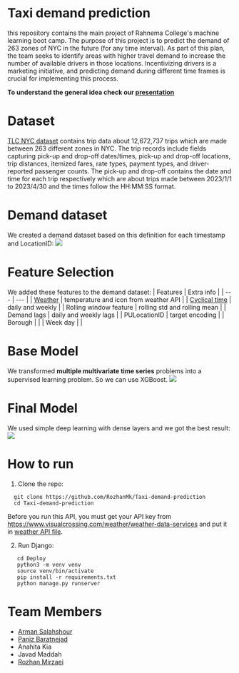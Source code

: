 # Taxi demand prediction
this repository contains the main project of Rahnema College's machine learning boot camp. The purpose of this project is to predict the demand of 263 zones of NYC 
in the future (for any time interval). As part of this plan, the team seeks to identify areas with higher travel demand to increase the number of available 
drivers in those locations. Incentivizing drivers is a marketing initiative, and predicting demand during different time frames is crucial for implementing this 
process. 

**To understand the general idea check our [presentation](https://github.com/RozhanMk/Taxi-demand-prediction/blob/main/Presentation/Demand%20Prediction.pdf)**

# Dataset
[TLC NYC dataset](https://www.nyc.gov/site/tlc/about/tlc-trip-record-data.page) contains trip data about 12,672,737 trips which are made between 263 different zones in NYC. The trip records include fields capturing pick-up and 
drop-off dates/times, pick-up and drop-off locations, trip distances, itemized fares, rate types, payment types, and driver-reported passenger counts. The pick-up 
and drop-off  contains the date and time for each trip respectively which are about trips made between 2023/1/1 to 2023/4/30 and the times follow the HH:MM:SS format.

# Demand dataset
We created a demand dataset based on this definition for each timestamp and LocationID:
![](https://github.com/RozhanMk/Taxi-demand-prediction/blob/main/images/demand.png)

# Feature Selection
We added these features to the demand dataset:
| Features | Extra info |
| --- | --- |
| [Weather](https://www.visualcrossing.com/weather/weather-data-services) | temperature and icon from weather API |
| [Cyclical time](https://ianlondon.github.io/blog/encoding-cyclical-features-24hour-time/) | daily and weekly |
| Rolling window feature | rolling std and rolling mean |
| Demand lags | daily and weekly lags |
| PULocationID | target encoding | 
| Borough | |
| Week day | |

# Base Model
We transformed **multiple multivariate time series** problems into a supervised learning problem. So we can use XGBoost.
![](https://github.com/RozhanMk/Taxi-demand-prediction/blob/main/images/xgboost.png)

# Final Model
We used simple deep learning with dense layers and we got the best result:
![](https://github.com/RozhanMk/Taxi-demand-prediction/blob/main/images/deep.png)

# How to run

1. Clone the repo:
 ```
   git clone https://github.com/RozhanMk/Taxi-demand-prediction
   cd Taxi-demand-prediction
```
Before you run this API, you must get your API key from https://www.visualcrossing.com/weather/weather-data-services and put it in [weather API file](https://github.com/RozhanMk/Taxi-demand-prediction/blob/main/Deploy/api/MLpipline/weather/weather.py).

2. Run Django:
```
   cd Deploy
   python3 -m venv venv
   source venv/bin/activate
   pip install -r requirements.txt
   python manage.py runserver 
```
# Team Members
- [Arman Salahshour](https://github.com/Arman-Salahshour?tab=followers)
- [Paniz Baratnejad](https://github.com/panij)
- Anahita Kia
- Javad Maddah
- [Rozhan Mirzaei](https://github.com/RozhanMk)
